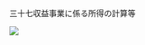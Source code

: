 三十七収益事業に係る所得の計算等

![](https://www.nta.go.jp/tmp/f58b0c32-6568-4207-881b-c6db9b350139/images/224d9220f59dcd213042173a5adfedd0b5a3bd912cc2878dc9740be1992717be.jpg)